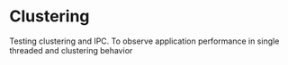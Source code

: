 # Clustering
Testing clustering and IPC. To observe application performance in single threaded and clustering behavior 
